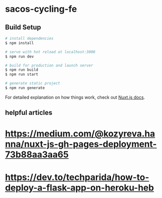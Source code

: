 # sacos-cycling-fe

## Build Setup

```bash
# install dependencies
$ npm install

# serve with hot reload at localhost:3000
$ npm run dev

# build for production and launch server
$ npm run build
$ npm run start

# generate static project
$ npm run generate
```

For detailed explanation on how things work, check out [Nuxt.js docs](https://nuxtjs.org).

## helpful articles
# https://medium.com/@kozyreva.hanna/nuxt-js-gh-pages-deployment-73b88aa3aa65
# https://dev.to/techparida/how-to-deploy-a-flask-app-on-heroku-heb